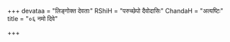 +++
devataa = "लिङ्गोक्त देवताः"
RShiH = "परुच्छेपो दैवोदासिः"
ChandaH = "अत्यष्टिः"
title = "०६ नमो दिवे"

+++
